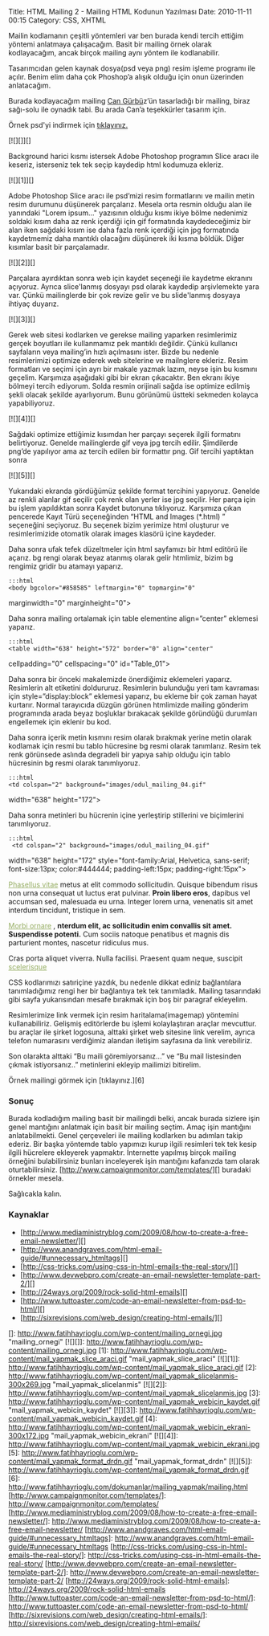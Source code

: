Title: HTML Mailing 2 - Mailing HTML Kodunun Yazılması
Date: 2010-11-11 00:15
Category: CSS, XHTML

Mailin kodlamanın çeşitli yöntemleri var ben burada kendi tercih ettiğim
yöntemi anlatmaya çalışacağım. Basit bir mailing örnek olarak
kodlayacağım, ancak birçok mailing aynı yöntem ile kodlanabilir. </span>

Tasarımcıdan gelen kaynak dosya(psd veya png) resim işleme programı ile
açılır. Benim elim daha çok Phoshop’a alışık olduğu için onun üzerinden
anlatacağım.

Burada kodlayacağım mailing [Can Gürbü][]z’ün tasarladığı bir mailing,
biraz sağı-solu ile oynadık tabi. Bu arada Can’a teşekkürler tasarım
için.

Örnek psd'yi indirmek için [tıklayınız.][]

[![][]][]

Background harici kısmı istersek Adobe Photoshop programın Slice aracı
ile keseriz, isterseniz tek tek seçip kaydedip html kodumuza ekleriz.

[![][1]][]

Adobe Photoshop Slice aracı ile psd’mizi resim formatlarını ve mailin
metin resim durumunu düşünerek parçalarız. Mesela orta resmin olduğu
alan ile yanındaki "Lorem ipsum..." yazısının olduğu kısmı ikiye bölme
nedenimiz soldaki kısım daha az renk içerdiği için gif formatında
kaydedeceğimiz bir alan iken sağdaki kısım ise daha fazla renk içerdiği
için jpg formatında kaydetmemiz daha mantıklı olacağını düşünerek iki
kısma böldük. Diğer kısımlar basit bir parçalamadır.

[![][2]][]

Parçalara ayırdıktan sonra web için kaydet seçeneği ile kaydetme
ekranını açıyoruz. Ayrıca slice'lanmış dosyayı psd olarak kaydedip
arşivlemekte yara var. Çünkü mailinglerde bir çok revize gelir ve bu
slide'lanmış dosyaya ihtiyaç duyarız.

[![][3]][]

Gerek web sitesi kodlarken ve gerekse mailing yaparken resimlerimiz
gerçek boyutları ile kullanmamız pek mantıklı değildir. Çünkü kullanıcı
sayfaların veya mailing’in hızlı açılmasını ister. Bizde bu nedenle
resimlerimizi optimize ederek web sitelerine ve mailnglere ekleriz.
Resim formatları ve seçimi için ayrı bir makale yazmak lazım, neyse işin
bu kısmını geçelim. Karşımıza aşağıdaki gibi bir ekran çıkacaktır. Ben
ekranı ikiye bölmeyi tercih ediyorum. Solda resmin orijinali sağda ise
optimize edilmiş şekli olacak şekilde ayarlıyorum. Bunu görünümü üstteki
sekmeden kolayca yapabiliyoruz.

[![][4]][]

Sağdaki optimize ettiğimiz kısımdan her parçayı seçerek ilgili formatını
belirtiyoruz. Genelde mailinglerde gif veya jpg tercih edilir.
Şimdilerde png’de yapılıyor ama az tercih edilen bir formattır png. Gif
tercihi yaptıktan sonra

[![][5]][]

Yukarıdaki ekranda gördüğümüz şekilde format tercihini yapıyoruz.
Genelde az renkli alanlar gif seçilir çok renk olan yerler ise jpg
seçilir. Her parça için bu işlem yapıldıktan sonra Kaydet butonuna
tıklıyoruz. Karşımıza çıkan pencerede Kayıt Türü seçeneğinden “HTML and
Images (*.html) ” seçeneğini seçiyoruz. Bu seçenek bizim yerimize html
oluşturur ve resimlerimizide otomatik olarak images klasörü içine
kaydeder.

Daha sonra ufak tefek düzeltmeler için html sayfamızı bir html editörü
ile açarız. <body> bg rengi olarak beyaz atanmış olarak gelir
htmlimiz, bizim bg rengimiz gridir bu atamayı yaparız.

	:::html
	<body bgcolor="#858585" leftmargin="0" topmargin="0"
marginwidth="0" marginheight="0">

Daha sonra mailing ortalamak için table elementine align=”center”
eklemesi yaparız.

	:::html
	<table width="638" height="572" border="0" align="center"
cellpadding="0" cellspacing="0" id="Table_01">

Daha sonra bir önceki makalemizde önerdiğimiz eklemeleri yaparız.
Resimlerin alt etiketini doldururuz. Resimlerin bulunduğu yeri tam
kavraması için style=”display:block” eklemesi yaparız, bu ekleme bir çok
zaman hayat kurtarır. Normal tarayıcıda düzgün görünen htmlimizde
mailing gönderim programında arada beyaz boşluklar bırakacak şekilde
göründüğü durumları engellemek için eklenir bu kod.

Daha sonra içerik metin kısmını resim olarak bırakmak yerine metin
olarak kodlamak için resmi bu tablo hücresine bg resmi olarak
tanımlarız. Resim tek renk görünsede aslında degradeli bir yapıya sahip
olduğu için tablo hücresinin bg resmi olarak tanımlıyoruz.

	:::html
	<td colspan="2" background="images/odul_mailing_04.gif"
width="638" height="172"></td>

Daha sonra metinleri bu hücrenin içine yerleştirip stillerini ve
biçimlerini tanımlıyoruz.

	:::html
	 <td colspan="2" background="images/odul_mailing_04.gif"
width="638" height="172" style="font-family:Arial, Helvetica,
sans-serif; font-size:13px; color:#444444; padding-left:15px;
padding-right:15px"><p><a href="#"
style="color:#95ad62">Phasellus vitae</a> metus at elit commodo
sollicitudin. Quisque bibendum risus non urna consequat ut luctus erat
pulvinar. <strong>Proin libero eros</strong>, dapibus vel accumsan
sed, malesuada eu urna. Integer lorem urna, venenatis sit amet interdum
tincidunt, tristique in sem. </p> <p><a href="#"
style="color:#95ad62">Morbi ornare</a> , <strong>nterdum elit, ac
sollicitudin enim convallis sit amet. Suspendisse potenti.</strong>
Cum sociis natoque penatibus et magnis dis parturient montes, nascetur
ridiculus mus. </p> <p>Cras porta aliquet viverra. Nulla facilisi.
Praesent quam neque, suscipit <a href="#"
style="color:#95ad62">scelerisque</a></p></td> 

CSS kodlarımızı satıriçine yazdık, bu nedenle dikkat ediniz bağlantılara
tanımladığımız rengi her bir bağlantıya tek tek tanımladık. Mailing
tasarındaki gibi sayfa yukarısından mesafe bırakmak için boş bir
paragraf ekleyelim.

Resimlerimize link vermek için resim haritalama(imagemap) yöntemini
kullanabiliriz. Gelişmiş editörlerde bu işlemi kolaylaştıran araçlar
mevcuttur. bu araçlar ile şirket logosuna, alttaki şirket web sitesine
link verelim, ayrıca telefon numarasını verdiğimiz alandan iletişim
sayfasına da link verebiliriz.

Son olarakta alttaki “Bu maili göremiyorsanız...” ve “Bu mail
listesinden çıkmak istiyorsanız..” metinlerini ekleyip mailimizi
bitirelim.

Örnek mailingi görmek için [tıklayınız.][6]

### Sonuç

Burada kodladığım mailing basit bir mailingdi belki, ancak burada
sizlere işin genel mantığını anlatmak için basit bir mailing seçtim.
Amaç işin mantığını anlatabilmekti. Genel çerçeveleri ile mailing
kodlarken bu adımları takip ederiz. Bir başka yöntemde tablo yapımızı
kurup ilgili resimleri tek tek kesip ilgili hücrelere ekleyerek
yapmaktır. İnternette yapılmış birçok mailing örneğini bulabilirsiniz
bunları inceleyerek işin mantığını kafanızda tam olarak
oturtabilirsiniz. [http://www.campaignmonitor.com/templates/][] buradaki
örnekler mesela.

Sağlıcakla kalın.

### Kaynaklar

-   [http://www.mediaministryblog.com/2009/08/how-to-create-a-free-email-newsletter/][]
-   [http://www.anandgraves.com/html-email-guide/#unnecessary_htmltags][]
-   [http://css-tricks.com/using-css-in-html-emails-the-real-story/][]
-   [http://www.devwebpro.com/create-an-email-newsletter-template-part-2/][]
-   [http://24ways.org/2009/rock-solid-html-emails][]
-   [http://www.tuttoaster.com/code-an-email-newsletter-from-psd-to-html/][]
-   [http://sixrevisions.com/web_design/creating-html-emails/][]</a>

</p>

  [Can Gürbü]: http://www.cangurbuz.com/
  [tıklayınız.]: http://www.fatihhayrioglu.com/dokumanlar/mailing_yapmak/mailing.rar
  []: http://www.fatihhayrioglu.com/wp-content/mailing_ornegi.jpg
    "mailing_ornegi"
  [![][]]: http://www.fatihhayrioglu.com/wp-content/mailing_ornegi.jpg
  [1]: http://www.fatihhayrioglu.com/wp-content/mail_yapmak_slice_araci.gif
    "mail_yapmak_slice_araci"
  [![][1]]: http://www.fatihhayrioglu.com/wp-content/mail_yapmak_slice_araci.gif
  [2]: http://www.fatihhayrioglu.com/wp-content/mail_yapmak_slicelanmis-300x269.jpg
    "mail_yapmak_slicelanmis"
  [![][2]]: http://www.fatihhayrioglu.com/wp-content/mail_yapmak_slicelanmis.jpg
  [3]: http://www.fatihhayrioglu.com/wp-content/mail_yapmak_webicin_kaydet.gif
    "mail_yapmak_webicin_kaydet"
  [![][3]]: http://www.fatihhayrioglu.com/wp-content/mail_yapmak_webicin_kaydet.gif
  [4]: http://www.fatihhayrioglu.com/wp-content/mail_yapmak_webicin_ekrani-300x172.jpg
    "mail_yapmak_webicin_ekrani"
  [![][4]]: http://www.fatihhayrioglu.com/wp-content/mail_yapmak_webicin_ekrani.jpg
  [5]: http://www.fatihhayrioglu.com/wp-content/mail_yapmak_format_drdn.gif
    "mail_yapmak_format_drdn"
  [![][5]]: http://www.fatihhayrioglu.com/wp-content/mail_yapmak_format_drdn.gif
  [6]: http://www.fatihhayrioglu.com/dokumanlar/mailing_yapmak/mailing.html
  [http://www.campaignmonitor.com/templates/]: http://www.campaignmonitor.com/templates/
  [http://www.mediaministryblog.com/2009/08/how-to-create-a-free-email-newsletter/]: http://www.mediaministryblog.com/2009/08/how-to-create-a-free-email-newsletter/
  [http://www.anandgraves.com/html-email-guide/#unnecessary_htmltags]: http://www.anandgraves.com/html-email-guide/#unnecessary_htmltags
  [http://css-tricks.com/using-css-in-html-emails-the-real-story/]: http://css-tricks.com/using-css-in-html-emails-the-real-story/
  [http://www.devwebpro.com/create-an-email-newsletter-template-part-2/]: http://www.devwebpro.com/create-an-email-newsletter-template-part-2/
  [http://24ways.org/2009/rock-solid-html-emails]: http://24ways.org/2009/rock-solid-html-emails
  [http://www.tuttoaster.com/code-an-email-newsletter-from-psd-to-html/]: http://www.tuttoaster.com/code-an-email-newsletter-from-psd-to-html/
  [http://sixrevisions.com/web_design/creating-html-emails/]: http://sixrevisions.com/web_design/creating-html-emails/

